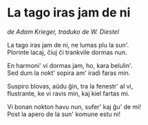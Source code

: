 # La tago iras jam de ni

 *de Adam Krieger,
  traduko de W. Diestel*

La tago iras jam de ni, ne lumas plu la sun'.  
Plorinte lacaj, ĉiuj ĉi trankvile dormas nun.

En harmoni' vi dormas jam, ho, kara belulin'.  
Sed dum la nokt' sopira am' iradi faras min.

Suspiro blovas, aŭdu ĝin, tra la fenestr' al vi,  
flustrante, ke vi ravis min, kaj kiel fartas mi.

Vi bonan nokton havu nun, sufer' kaj ĝu' de mi!  
Post la apero de la sun' komune estu ni!

